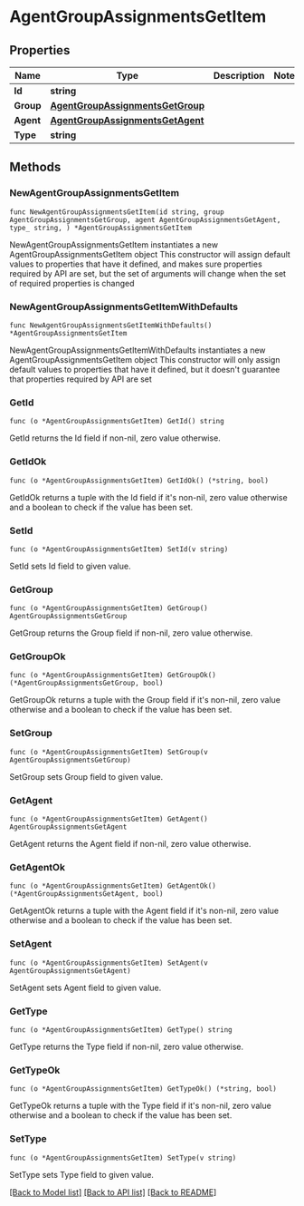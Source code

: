 # AgentGroupAssignmentsGetItem

## Properties

Name | Type | Description | Notes
------------ | ------------- | ------------- | -------------
**Id** | **string** |  | 
**Group** | [**AgentGroupAssignmentsGetGroup**](AgentGroupAssignmentsGetGroup.md) |  | 
**Agent** | [**AgentGroupAssignmentsGetAgent**](AgentGroupAssignmentsGetAgent.md) |  | 
**Type** | **string** |  | 

## Methods

### NewAgentGroupAssignmentsGetItem

`func NewAgentGroupAssignmentsGetItem(id string, group AgentGroupAssignmentsGetGroup, agent AgentGroupAssignmentsGetAgent, type_ string, ) *AgentGroupAssignmentsGetItem`

NewAgentGroupAssignmentsGetItem instantiates a new AgentGroupAssignmentsGetItem object
This constructor will assign default values to properties that have it defined,
and makes sure properties required by API are set, but the set of arguments
will change when the set of required properties is changed

### NewAgentGroupAssignmentsGetItemWithDefaults

`func NewAgentGroupAssignmentsGetItemWithDefaults() *AgentGroupAssignmentsGetItem`

NewAgentGroupAssignmentsGetItemWithDefaults instantiates a new AgentGroupAssignmentsGetItem object
This constructor will only assign default values to properties that have it defined,
but it doesn't guarantee that properties required by API are set

### GetId

`func (o *AgentGroupAssignmentsGetItem) GetId() string`

GetId returns the Id field if non-nil, zero value otherwise.

### GetIdOk

`func (o *AgentGroupAssignmentsGetItem) GetIdOk() (*string, bool)`

GetIdOk returns a tuple with the Id field if it's non-nil, zero value otherwise
and a boolean to check if the value has been set.

### SetId

`func (o *AgentGroupAssignmentsGetItem) SetId(v string)`

SetId sets Id field to given value.


### GetGroup

`func (o *AgentGroupAssignmentsGetItem) GetGroup() AgentGroupAssignmentsGetGroup`

GetGroup returns the Group field if non-nil, zero value otherwise.

### GetGroupOk

`func (o *AgentGroupAssignmentsGetItem) GetGroupOk() (*AgentGroupAssignmentsGetGroup, bool)`

GetGroupOk returns a tuple with the Group field if it's non-nil, zero value otherwise
and a boolean to check if the value has been set.

### SetGroup

`func (o *AgentGroupAssignmentsGetItem) SetGroup(v AgentGroupAssignmentsGetGroup)`

SetGroup sets Group field to given value.


### GetAgent

`func (o *AgentGroupAssignmentsGetItem) GetAgent() AgentGroupAssignmentsGetAgent`

GetAgent returns the Agent field if non-nil, zero value otherwise.

### GetAgentOk

`func (o *AgentGroupAssignmentsGetItem) GetAgentOk() (*AgentGroupAssignmentsGetAgent, bool)`

GetAgentOk returns a tuple with the Agent field if it's non-nil, zero value otherwise
and a boolean to check if the value has been set.

### SetAgent

`func (o *AgentGroupAssignmentsGetItem) SetAgent(v AgentGroupAssignmentsGetAgent)`

SetAgent sets Agent field to given value.


### GetType

`func (o *AgentGroupAssignmentsGetItem) GetType() string`

GetType returns the Type field if non-nil, zero value otherwise.

### GetTypeOk

`func (o *AgentGroupAssignmentsGetItem) GetTypeOk() (*string, bool)`

GetTypeOk returns a tuple with the Type field if it's non-nil, zero value otherwise
and a boolean to check if the value has been set.

### SetType

`func (o *AgentGroupAssignmentsGetItem) SetType(v string)`

SetType sets Type field to given value.



[[Back to Model list]](../README.md#documentation-for-models) [[Back to API list]](../README.md#documentation-for-api-endpoints) [[Back to README]](../README.md)


